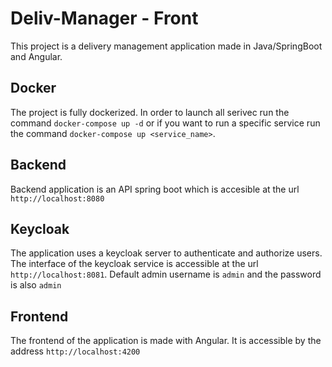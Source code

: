 # Deliv-Manager - Front

This project is a delivery management application made in Java/SpringBoot and Angular.

## Docker

The project is fully dockerized. In order to launch all serivec run the command `docker-compose up -d` or if you want to run a specific service run the command `docker-compose up <service_name>`.

## Backend

Backend application is an API spring boot which is accesible at the url `http://localhost:8080`

## Keycloak

The application uses a keycloak server to authenticate and authorize users. The interface of the keycloak service is accessible at the url `http://localhost:8081`. Default admin username is `admin` and the password is also `admin`

## Frontend

The frontend of the application is made with Angular. It is accessible by the address `http://localhost:4200`